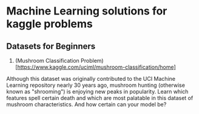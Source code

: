 # Machine Learning solutions for kaggle problems
## Datasets for Beginners

1. (Mushroom Classification Problem)[https://www.kaggle.com/uciml/mushroom-classification/home]

Although this dataset was originally contributed to the UCI Machine Learning repository nearly 30 years ago, mushroom hunting (otherwise known as "shrooming") is enjoying new peaks in popularity. Learn which features spell certain death and which are most palatable in this dataset of mushroom characteristics. And how certain can your model be?
